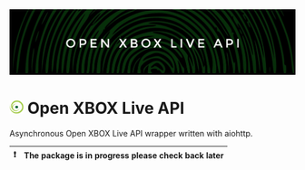 <img src="assets/images/banner.jpeg">

# <img src="assets/images/icon.png" height="24px"> Open XBOX Live API

Asynchronous Open XBOX Live API wrapper written with aiohttp.

| :exclamation:  | The package is in progress please check back later |
|:---------------|:---------------------------------------------------|
